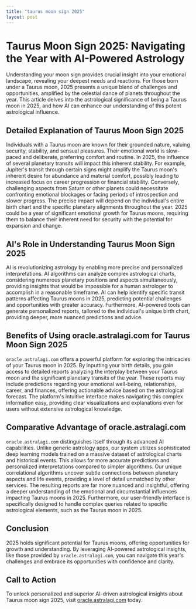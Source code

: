 ```yaml
---
title: "taurus moon sign 2025"
layout: post
---
```


# Taurus Moon Sign 2025: Navigating the Year with AI-Powered Astrology

Understanding your moon sign provides crucial insight into your emotional landscape, revealing your deepest needs and reactions.  For those born under a Taurus moon, 2025 presents a unique blend of challenges and opportunities, amplified by the celestial dance of planets throughout the year. This article delves into the astrological significance of being a Taurus moon in 2025, and how AI can enhance our understanding of this potent astrological influence.

## Detailed Explanation of Taurus Moon Sign 2025

Individuals with a Taurus moon are known for their grounded nature, valuing security, stability, and sensual pleasures. Their emotional world is slow-paced and deliberate, preferring comfort and routine.  In 2025, the influence of several planetary transits will impact this inherent stability.  For example,  Jupiter's transit through certain signs might amplify the Taurus moon's inherent desire for abundance and material comfort, possibly leading to increased focus on career progression or financial stability. Conversely, challenging aspects from Saturn or other planets could necessitate confronting emotional blockages or facing periods of introspection and slower progress.  The precise impact will depend on the individual's entire birth chart and the specific planetary alignments throughout the year.  2025 could be a year of significant emotional growth for Taurus moons, requiring them to balance their inherent need for security with the potential for expansion and change.

## AI's Role in Understanding Taurus Moon Sign 2025

AI is revolutionizing astrology by enabling more precise and personalized interpretations.  AI algorithms can analyze complex astrological charts, considering numerous planetary positions and aspects simultaneously,  providing insights that would be impossible for a human astrologer to accomplish in a reasonable timeframe.  AI can help identify specific transit patterns affecting Taurus moons in 2025, predicting potential challenges and opportunities with greater accuracy.  Furthermore, AI-powered tools can generate personalized reports, tailored to the individual's unique birth chart, providing deeper, more nuanced predictions and advice.

## Benefits of Using oracle.astralagi.com for Taurus Moon Sign 2025

`oracle.astralagi.com` offers a powerful platform for exploring the intricacies of your Taurus moon in 2025.  By inputting your birth details, you gain access to detailed reports analyzing the interplay between your Taurus moon and the significant planetary transits of the year.  These reports may include predictions regarding your emotional well-being, relationships, career, and finances, offering actionable advice based on the astrological forecast. The platform's intuitive interface makes navigating this complex information easy, providing clear visualizations and explanations even for users without extensive astrological knowledge.

## Comparative Advantage of oracle.astralagi.com

`oracle.astralagi.com` distinguishes itself through its advanced AI capabilities. Unlike generic astrology apps, our system utilizes sophisticated deep learning models trained on a massive dataset of astrological charts and historical events.  This allows for more accurate predictions and personalized interpretations compared to simpler algorithms. Our unique correlational algorithms uncover subtle connections between planetary aspects and life events, providing a level of detail unmatched by other services.  The resulting reports are far more nuanced and insightful, offering a deeper understanding of the emotional and circumstantial influences impacting Taurus moons in 2025.  Furthermore, our user-friendly interface is specifically designed to handle complex queries related to specific astrological elements, such as the Taurus moon in 2025.

## Conclusion

2025 holds significant potential for Taurus moons, offering opportunities for growth and understanding. By leveraging AI-powered astrological insights, like those provided by `oracle.astralagi.com`, you can navigate this year's challenges and embrace its opportunities with confidence and clarity.

## Call to Action

To unlock personalized and superior AI-driven astrological insights about Taurus moon sign 2025, visit [oracle.astralagi.com](https://oracle.astralagi.com) today.